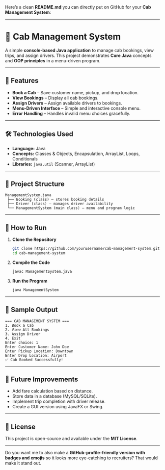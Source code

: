 Here’s a clean **README.md** you can directly put on GitHub for your **Cab Management System**:

---

# 🚖 Cab Management System

A simple **console-based Java application** to manage cab bookings, view trips, and assign drivers.
This project demonstrates **Core Java** concepts and **OOP principles** in a menu-driven program.

---

## 📜 Features

* **Book a Cab** – Save customer name, pickup, and drop location.
* **View Bookings** – Display all cab bookings.
* **Assign Drivers** – Assign available drivers to bookings.
* **Menu-Driven Interface** – Simple and interactive console menu.
* **Error Handling** – Handles invalid menu choices gracefully.

---

## 🛠 Technologies Used

* **Language:** Java
* **Concepts:** Classes & Objects, Encapsulation, ArrayList, Loops, Conditionals
* **Libraries:** `java.util` (Scanner, ArrayList)

---

## 📂 Project Structure

```
ManagementSystem.java
 ├── Booking (class) – stores booking details
 ├── Driver (class) – manages driver availability
 └── ManagementSystem (main class) – menu and program logic
```

---

## 🚀 How to Run

1. **Clone the Repository**

   ```bash
   git clone https://github.com/yourusername/cab-management-system.git
   cd cab-management-system
   ```

2. **Compile the Code**

   ```bash
   javac ManagementSystem.java
   ```

3. **Run the Program**

   ```bash
   java ManagementSystem
   ```

---

## 📸 Sample Output

```
=== CAB MANAGEMENT SYSTEM ===
1. Book a Cab
2. View All Bookings
3. Assign Driver
4. Exit
Enter choice: 1
Enter Customer Name: John Doe
Enter Pickup Location: Downtown
Enter Drop Location: Airport
✅ Cab Booked Successfully!
```

---

## 📌 Future Improvements

* Add fare calculation based on distance.
* Store data in a database (MySQL/SQLite).
* Implement trip completion with driver release.
* Create a GUI version using JavaFX or Swing.

---

## 📄 License

This project is open-source and available under the **MIT License**.

---

Do you want me to also make a **GitHub-profile-friendly version with badges and emojis** so it looks more eye-catching to recruiters? That would make it stand out.
